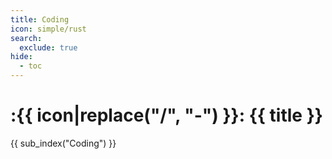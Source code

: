 ```yaml
---
title: Coding
icon: simple/rust
search:
  exclude: true
hide:
  - toc
---
```


# :{{ icon|replace("/", "-") }}: {{ title }}

{{ sub_index("Coding") }}
